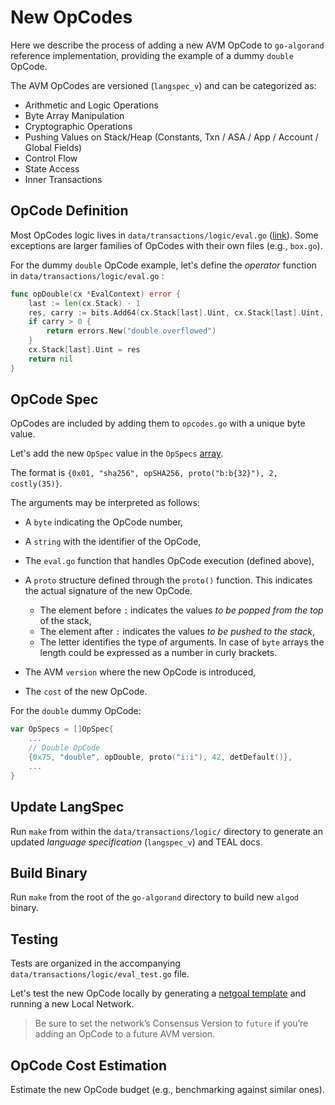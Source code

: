 # New OpCodes

Here we describe the process of adding a new AVM OpCode to `go-algorand` reference
implementation, providing the example of a dummy `double` OpCode.

The AVM OpCodes are versioned (`langspec_v`) and can be categorized as:

- Arithmetic and Logic Operations
- Byte Array Manipulation
- Cryptographic Operations
- Pushing Values on Stack/Heap (Constants, Txn / ASA / App / Account / Global Fields)
- Control Flow
- State Access
- Inner Transactions

## OpCode Definition

Most OpCodes logic lives in `data/transactions/logic/eval.go` ([link](https://github.com/algorand/go-algorand/blob/34deef26be34aebbdd7221dd2c55181e6f584bd2/data/transactions/logic/eval.go)).
Some exceptions are larger families of OpCodes with their own files (e.g., `box.go`).

For the dummy `double` OpCode example, let's define the _operator_ function in
`data/transactions/logic/eval.go` :

```go
func opDouble(cx *EvalContext) error {
    last := len(cx.Stack) - 1
    res, carry := bits.Add64(cx.Stack[last].Uint, cx.Stack[last].Uint, 0)
    if carry > 0 {
        return errors.New("double overflowed")
    }
    cx.Stack[last].Uint = res
    return nil
}
```

## OpCode Spec

OpCodes are included by adding them to `opcodes.go` with a unique byte value.

Let's add the new `OpSpec` value in the `OpSpecs` [array](https://github.com/algorand/go-algorand/blob/b7b3e5e3c9a83cbd6bd038f4f1856039d941b958/data/transactions/logic/opcodes.go#L492).

The format is `{0x01, "sha256", opSHA256, proto("b:b{32}"), 2, costly(35)}`.

The arguments may be interpreted as follows:

- A `byte` indicating the OpCode number,

- A `string` with the identifier of the OpCode,

- The `eval.go` function that handles OpCode execution (defined above),

- A `proto` structure defined through the `proto()` function. This indicates the
actual signature of the new OpCode.
  - The element before `:` indicates the values _to be popped from the top_ of the stack,
  - The element after `:` indicates the values _to be pushed to the stack_,
  - The letter identifies the type of arguments. In case of `byte` arrays the length
  could be expressed as a number in curly brackets.

- The AVM `version` where the new OpCode is introduced,

- The `cost` of the new OpCode.

For the `double` dummy OpCode:

```go
var OpSpecs = []OpSpec{
    ...
    // Double OpCode
    {0x75, "double", opDouble, proto("i:i"), 42, detDefault()},
    ...
}
```

## Update LangSpec

Run `make` from within the `data/transactions/logic/` directory to generate an updated
_language specification_ (`langspec_v`) and TEAL docs.

## Build Binary

Run `make` from the root of the `go-algorand` directory to build new `algod` binary.

## Testing

Tests are organized in the accompanying `data/transactions/logic/eval_test.go` file.

Let's test the new OpCode locally by generating a [netgoal template](https://github.com/algorand/go-algorand/tree/13e66ff9ba5073637f69f9dd4e5572f19b77e38c/cmd/netgoal)
and running a new Local Network.

> Be sure to set the network’s Consensus Version to `future` if you’re adding an
> OpCode to a future AVM version.

## OpCode Cost Estimation

Estimate the new OpCode budget (e.g., benchmarking against similar ones).